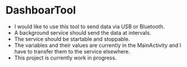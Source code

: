 # DashboarTool
- I would like to use this tool to send data via USB or Bluetooth.
- A background service should send the data at intervals.
- The service should be startable and stoppable.
- The variables and their values are currently in the MainActivity and I have to transfer them to the service elsewhere.
- This project is currently work in progress.
